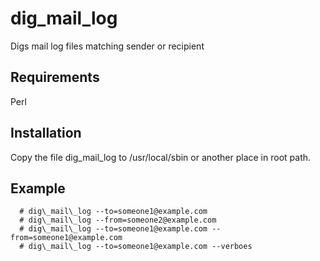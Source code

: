 # dig_mail_log
Digs mail log files matching sender or recipient

## Requirements

Perl

## Installation

Copy the file dig\_mail\_log to /usr/local/sbin or another place in root path.

## Example

```
  # dig\_mail\_log --to=someone1@example.com
  # dig\_mail\_log --from=someone2@example.com
  # dig\_mail\_log --to=someone1@example.com --from=someone1@example.com
  # dig\_mail\_log --to=someone1@example.com --verboes
```
